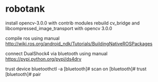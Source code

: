 # robotank
install opencv-3.0.0 with contrib modules
rebuild cv_bridge and libcompressed_image_transport with opencv 3.0.0

compile ros using manual
http://wiki.ros.org/android_ndk/Tutorials/BuildingNativeROSPackages

connect DualShock4 via bluetooth using manual
https://pypi.python.org/pypi/ds4drv

trust device
bluetoothctl -a
[bluetooth]# scan on
[bluetooth]# trust <MAC>
[bluetooth]# pair <MAC>
